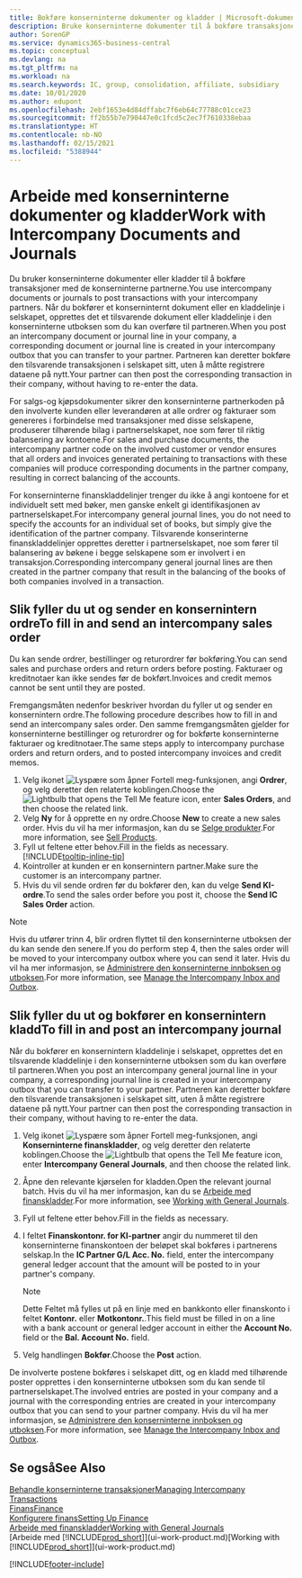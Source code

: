 ```yaml
---
title: Bokføre konserninterne dokumenter og kladder | Microsoft-dokumentasjon
description: Bruke konserninterne dokumenter til å bokføre transaksjoner med de konserninterne partnerne.
author: SorenGP
ms.service: dynamics365-business-central
ms.topic: conceptual
ms.devlang: na
ms.tgt_pltfrm: na
ms.workload: na
ms.search.keywords: IC, group, consolidation, affiliate, subsidiary
ms.date: 10/01/2020
ms.author: edupont
ms.openlocfilehash: 2ebf1653e4d84dffabc7f6eb64c77788c01cce23
ms.sourcegitcommit: ff2b55b7e790447e0c1fcd5c2ec7f7610338ebaa
ms.translationtype: HT
ms.contentlocale: nb-NO
ms.lasthandoff: 02/15/2021
ms.locfileid: "5388944"
---
```

# <a name="work-with-intercompany-documents-and-journals"></a><span data-ttu-id="9e47e-103">Arbeide med konserninterne dokumenter og kladder</span><span class="sxs-lookup"><span data-stu-id="9e47e-103">Work with Intercompany Documents and Journals</span></span>
<span data-ttu-id="9e47e-104">Du bruker konserninterne dokumenter eller kladder til å bokføre transaksjoner med de konserninterne partnerne.</span><span class="sxs-lookup"><span data-stu-id="9e47e-104">You use intercompany documents or journals to post transactions with your intercompany partners.</span></span> <span data-ttu-id="9e47e-105">Når du bokfører et konserninternt dokument eller en kladdelinje i selskapet, opprettes det et tilsvarende dokument eller kladdelinje i den konserninterne utboksen som du kan overføre til partneren.</span><span class="sxs-lookup"><span data-stu-id="9e47e-105">When you post an intercompany document or journal line in your company, a corresponding document or journal line is created in your intercompany outbox that you can transfer to your partner.</span></span> <span data-ttu-id="9e47e-106">Partneren kan deretter bokføre den tilsvarende transaksjonen i selskapet sitt, uten å måtte registrere dataene på nytt.</span><span class="sxs-lookup"><span data-stu-id="9e47e-106">Your partner can then post the corresponding transaction in their company, without having to re-enter the data.</span></span>

<span data-ttu-id="9e47e-107">For salgs-og kjøpsdokumenter sikrer den konserninterne partnerkoden på den involverte kunden eller leverandøren at alle ordrer og fakturaer som genereres i forbindelse med transaksjoner med disse selskapene, produserer tilhørende bilag i partnerselskapet, noe som fører til riktig balansering av kontoene.</span><span class="sxs-lookup"><span data-stu-id="9e47e-107">For sales and purchase documents, the intercompany partner code on the involved customer or vendor ensures that all orders and invoices generated pertaining to transactions with these companies will produce corresponding documents in the partner company, resulting in correct balancing of the accounts.</span></span>

<span data-ttu-id="9e47e-108">For konserninterne finanskladdelinjer trenger du ikke å angi kontoene for et individuelt sett med bøker, men ganske enkelt gi identifikasjonen av partnerselskapet.</span><span class="sxs-lookup"><span data-stu-id="9e47e-108">For intercompany general journal lines, you do not need to specify the accounts for an individual set of books, but simply give the identification of the partner company.</span></span> <span data-ttu-id="9e47e-109">Tilsvarende konserinterne finanskladdelinjer opprettes deretter i partnerselskapet, noe som fører til balansering av bøkene i begge selskapene som er involvert i en transaksjon.</span><span class="sxs-lookup"><span data-stu-id="9e47e-109">Corresponding intercompany general journal lines are then created in the partner company that result in the balancing of the books of both companies involved in a transaction.</span></span>

## <a name="to-fill-in-and-send-an-intercompany-sales-order"></a><span data-ttu-id="9e47e-110">Slik fyller du ut og sender en konsernintern ordre</span><span class="sxs-lookup"><span data-stu-id="9e47e-110">To fill in and send an intercompany sales order</span></span>
<span data-ttu-id="9e47e-111">Du kan sende ordrer, bestillinger og returordrer før bokføring.</span><span class="sxs-lookup"><span data-stu-id="9e47e-111">You can send sales and purchase orders and return orders before posting.</span></span> <span data-ttu-id="9e47e-112">Fakturaer og kreditnotaer kan ikke sendes før de bokført.</span><span class="sxs-lookup"><span data-stu-id="9e47e-112">Invoices and credit memos cannot be sent until they are posted.</span></span>

<span data-ttu-id="9e47e-113">Fremgangsmåten nedenfor beskriver hvordan du fyller ut og sender en konsernintern ordre.</span><span class="sxs-lookup"><span data-stu-id="9e47e-113">The following procedure describes how to fill in and send an intercompany sales order.</span></span> <span data-ttu-id="9e47e-114">Den samme fremgangsmåten gjelder for konserninterne bestillinger og returordrer og for bokførte konserninterne fakturaer og kreditnotaer.</span><span class="sxs-lookup"><span data-stu-id="9e47e-114">The same steps apply to intercompany purchase orders and return orders, and to posted intercompany invoices and credit memos.</span></span>  

1. <span data-ttu-id="9e47e-115">Velg ikonet ![Lyspære som åpner Fortell meg-funksjonen](media/ui-search/search_small.png "Fortell hva du vil gjøre"), angi **Ordrer**, og velg deretter den relaterte koblingen.</span><span class="sxs-lookup"><span data-stu-id="9e47e-115">Choose the ![Lightbulb that opens the Tell Me feature](media/ui-search/search_small.png "Tell me what you want to do") icon, enter **Sales Orders**, and then choose the related link.</span></span>  
2. <span data-ttu-id="9e47e-116">Velg **Ny** for å opprette en ny ordre.</span><span class="sxs-lookup"><span data-stu-id="9e47e-116">Choose **New** to create a new sales order.</span></span> <span data-ttu-id="9e47e-117">Hvis du vil ha mer informasjon, kan du se [Selge produkter](sales-how-sell-products.md).</span><span class="sxs-lookup"><span data-stu-id="9e47e-117">For more information, see [Sell Products](sales-how-sell-products.md).</span></span>  
3. <span data-ttu-id="9e47e-118">Fyll ut feltene etter behov.</span><span class="sxs-lookup"><span data-stu-id="9e47e-118">Fill in the fields as necessary.</span></span> [!INCLUDE[tooltip-inline-tip](includes/tooltip-inline-tip_md.md)]
4. <span data-ttu-id="9e47e-119">Kointroller at kunden er en konsernintern partner.</span><span class="sxs-lookup"><span data-stu-id="9e47e-119">Make sure the customer is an intercompany partner.</span></span>
5. <span data-ttu-id="9e47e-120">Hvis du vil sende ordren før du bokfører den, kan du velge **Send KI-ordre**.</span><span class="sxs-lookup"><span data-stu-id="9e47e-120">To send the sales order before you post it, choose the **Send IC Sales Order** action.</span></span>

> [!NOTE]
> <span data-ttu-id="9e47e-121">Hvis du utfører trinn 4, blir ordren flyttet til den konserninterne utboksen der du kan sende den senere.</span><span class="sxs-lookup"><span data-stu-id="9e47e-121">If you do perform step 4, then the sales order will be moved to your intercompany outbox where you can send it later.</span></span> <span data-ttu-id="9e47e-122">Hvis du vil ha mer informasjon, se [Administrere den konserninterne innboksen og utboksen](intercompany-how-manage-intercompany-inbox.md).</span><span class="sxs-lookup"><span data-stu-id="9e47e-122">For more information, see [Manage the Intercompany Inbox and Outbox](intercompany-how-manage-intercompany-inbox.md).</span></span>

## <a name="to-fill-in-and-post-an-intercompany-journal"></a><span data-ttu-id="9e47e-123">Slik fyller du ut og bokfører en konsernintern kladd</span><span class="sxs-lookup"><span data-stu-id="9e47e-123">To fill in and post an intercompany journal</span></span>
<span data-ttu-id="9e47e-124">Når du bokfører en konsernintern kladdelinje i selskapet, opprettes det en tilsvarende kladdelinje i den konserninterne utboksen som du kan overføre til partneren.</span><span class="sxs-lookup"><span data-stu-id="9e47e-124">When you post an intercompany general journal line in your company, a corresponding journal line is created in your intercompany outbox that you can transfer to your partner.</span></span> <span data-ttu-id="9e47e-125">Partneren kan deretter bokføre den tilsvarende transaksjonen i selskapet sitt, uten å måtte registrere dataene på nytt.</span><span class="sxs-lookup"><span data-stu-id="9e47e-125">Your partner can then post the corresponding transaction in their company, without having to re-enter the data.</span></span>

1. <span data-ttu-id="9e47e-126">Velg ikonet ![Lyspære som åpner Fortell meg-funksjonen](media/ui-search/search_small.png "Fortell hva du vil gjøre"), angi **Konserninterne finanskladder**, og velg deretter den relaterte koblingen.</span><span class="sxs-lookup"><span data-stu-id="9e47e-126">Choose the ![Lightbulb that opens the Tell Me feature](media/ui-search/search_small.png "Tell me what you want to do") icon, enter **Intercompany General Journals**, and then choose the related link.</span></span>  
2. <span data-ttu-id="9e47e-127">Åpne den relevante kjørselen for kladden.</span><span class="sxs-lookup"><span data-stu-id="9e47e-127">Open the relevant journal batch.</span></span> <span data-ttu-id="9e47e-128">Hvis du vil ha mer informasjon, kan du se [Arbeide med finanskladder](ui-work-general-journals.md).</span><span class="sxs-lookup"><span data-stu-id="9e47e-128">For more information, see [Working with General Journals](ui-work-general-journals.md).</span></span>
3. <span data-ttu-id="9e47e-129">Fyll ut feltene etter behov.</span><span class="sxs-lookup"><span data-stu-id="9e47e-129">Fill in the fields as necessary.</span></span>
4. <span data-ttu-id="9e47e-130">I feltet **Finanskontonr. for KI-partner** angir du nummeret til den konserninterne finanskontoen der beløpet skal bokføres i partnerens selskap.</span><span class="sxs-lookup"><span data-stu-id="9e47e-130">In the **IC Partner G/L Acc. No.** field, enter the intercompany general ledger account that the amount will be posted to in your partner's company.</span></span>

    > [!NOTE]
    > <span data-ttu-id="9e47e-131">Dette Feltet må fylles ut på en linje med en bankkonto eller finanskonto i feltet **Kontonr.** eller **Motkontonr.**.</span><span class="sxs-lookup"><span data-stu-id="9e47e-131">This field must be filled in on a line with a bank account or general ledger account in either the **Account No.** field or the **Bal. Account No.** field.</span></span>  
5. <span data-ttu-id="9e47e-132">Velg handlingen **Bokfør**.</span><span class="sxs-lookup"><span data-stu-id="9e47e-132">Choose the **Post** action.</span></span>

<span data-ttu-id="9e47e-133">De involverte postene bokføres i selskapet ditt, og en kladd med tilhørende poster opprettes i den konserninterne utboksen som du kan sende til partnerselskapet.</span><span class="sxs-lookup"><span data-stu-id="9e47e-133">The involved entries are posted in your company and a journal with the corresponding entries are created in your intercompany outbox that you can send to your partner company.</span></span> <span data-ttu-id="9e47e-134">Hvis du vil ha mer informasjon, se [Administrere den konserninterne innboksen og utboksen](intercompany-how-manage-intercompany-inbox.md).</span><span class="sxs-lookup"><span data-stu-id="9e47e-134">For more information, see [Manage the Intercompany Inbox and Outbox](intercompany-how-manage-intercompany-inbox.md).</span></span>

## <a name="see-also"></a><span data-ttu-id="9e47e-135">Se også</span><span class="sxs-lookup"><span data-stu-id="9e47e-135">See Also</span></span>
[<span data-ttu-id="9e47e-136">Behandle konserninterne transaksjoner</span><span class="sxs-lookup"><span data-stu-id="9e47e-136">Managing Intercompany Transactions</span></span>](intercompany-manage.md)  
[<span data-ttu-id="9e47e-137">Finans</span><span class="sxs-lookup"><span data-stu-id="9e47e-137">Finance</span></span>](finance.md)  
[<span data-ttu-id="9e47e-138">Konfigurere finans</span><span class="sxs-lookup"><span data-stu-id="9e47e-138">Setting Up Finance</span></span>](finance-setup-finance.md)  
[<span data-ttu-id="9e47e-139">Arbeide med finanskladder</span><span class="sxs-lookup"><span data-stu-id="9e47e-139">Working with General Journals</span></span>](ui-work-general-journals.md)  
<span data-ttu-id="9e47e-140">[Arbeide med [!INCLUDE[prod_short](includes/prod_short.md)]](ui-work-product.md)</span><span class="sxs-lookup"><span data-stu-id="9e47e-140">[Working with [!INCLUDE[prod_short](includes/prod_short.md)]](ui-work-product.md)</span></span>


[!INCLUDE[footer-include](includes/footer-banner.md)]